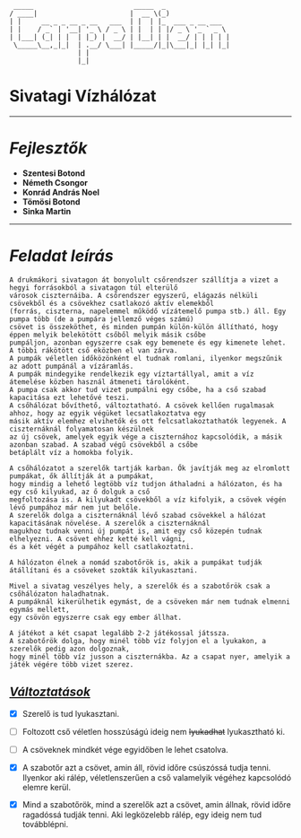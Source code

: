 ```
 _____                         _____  _                
/ ____|                       |  __ \(_)               
| |     __ _ _ __ _ __   ___  | |  | |_  ___ _ __ ___  
| |    / _` | '__| '_ \ / _ \ | |  | | |/ _ \ '_ ` _ \
| |___| (_| | |  | |_) |  __/ | |__| | |  __/ | | | | |
 \_____\__,_|_|  | .__/ \___| |_____/|_|\___|_| |_| |_|
                 | |                                   
                 |_|                                   
```
# **Sivatagi Vízhálózat**

---
# *Fejlesztők*
* **Szentesi Botond**
* **Németh Csongor**
* **Konrád András Noel**
* **Tömösi Botond**
* **Sinka Martin**
---
# *Feladat leírás*

```
A drukmákori sivatagon át bonyolult csőrendszer szállítja a vizet a hegyi forrásokból a sivatagon túl elterülő 
városok ciszternáiba. A csőrendszer egyszerű, elágazás nélküli csövekből és a csövekhez csatlakozó aktív elemekből 
(forrás, ciszterna, napelemmel működő vízátemelő pumpa stb.) áll. Egy pumpa több (de a pumpára jellemző véges számú) 
csövet is összeköthet, és minden pumpán külön-külön állítható, hogy éppen melyik belekötött csőből melyik másik csőbe 
pumpáljon, azonban egyszerre csak egy bemenete és egy kimenete lehet. A többi rákötött cső eközben el van zárva. 
A pumpák véletlen időközönként el tudnak romlani, ilyenkor megszűnik az adott pumpánál a vízáramlás. 
A pumpák mindegyike rendelkezik egy víztartállyal, amit a víz átemelése közben használ átmeneti tárolóként. 
A pumpa csak akkor tud vizet pumpálni egy csőbe, ha a cső szabad kapacitása ezt lehetővé teszi.
A csőhálózat bővíthető, változtatható. A csövek kellően rugalmasak ahhoz, hogy az egyik végüket lecsatlakoztatva egy 
másik aktív elemhez elvihetők és ott felcsatlakoztathatók legyenek. A ciszternáknál folyamatosan készülnek 
az új csövek, amelyek egyik vége a ciszternához kapcsolódik, a másik azonban szabad. A szabad végű csövekből a csőbe 
betáplált víz a homokba folyik.

A csőhálózatot a szerelők tartják karban. Ők javítják meg az elromlott pumpákat, ők állítják át a pumpákat, 
hogy mindig a lehető legtöbb víz tudjon áthaladni a hálózaton, és ha egy cső kilyukad, az ő dolguk a cső 
megfoltozása is. A kilyukadt csövekből a víz kifolyik, a csövek végén lévő pumpához már nem jut belőle. 
A szerelők dolga a ciszternáknál lévő szabad csövekkel a hálózat kapacitásának növelése. A szerelők a ciszternáknál 
magukhoz tudnak venni új pumpát is, amit egy cső közepén tudnak elhelyezni. A csövet ehhez ketté kell vágni, 
és a két végét a pumpához kell csatlakoztatni.

A hálózaton élnek a nomád szabotőrök is, akik a pumpákat tudják átállítani és a csöveket szokták kilyukasztani.

Mivel a sivatag veszélyes hely, a szerelők és a szabotőrök csak a csőhálózaton haladhatnak. 
A pumpáknál kikerülhetik egymást, de a csöveken már nem tudnak elmenni egymás mellett, 
egy csövön egyszerre csak egy ember állhat.

A játékot a két csapat legalább 2-2 játékossal játssza. 
A szabotőrök dolga, hogy minél több víz folyjon el a lyukakon, a szerelők pedig azon dolgoznak, 
hogy minél több víz jusson a ciszternákba. Az a csapat nyer, amelyik a játék végére több vizet szerez.
```

##  [*Változtatások*](https://www.iit.bme.hu/file/11582/feladat "iit.bme.hu")
- [x] Szerelő is tud lyukasztani.
- [ ] Foltozott cső véletlen hosszúságú ideig nem ~~lyukadhat~~ lyukasztható ki.
- [ ] A csöveknek mindkét vége egyidőben le lehet csatolva.
- [x] A szabotőr azt a csövet, amin áll, rövid időre csúszóssá tudja tenni. Ilyenkor aki rálép, véletlenszerűen a cső 
valamelyik végéhez kapcsolódó elemre kerül.
- [x] Mind a szabotőrök, mind a szerelők azt a csövet, amin állnak, rövid időre ragadóssá tudják tenni.
Aki legközelebb rálép, egy ideig nem tud továbblépni.

